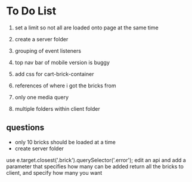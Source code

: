 # To Do List

1. set a limit so not all are loaded onto page at the same time

2. create a server folder

3. grouping of event listeners

4. top nav bar of mobile version is buggy

5. add css for cart-brick-container

6. references of where i got the bricks from

7. only one media query

8. multiple folders within client folder

## questions

* only 10 bricks should be loaded at a time
* create server folder


use e.target.closest('.brick').querySelector('.error');
edit an api and add a parameter that specifies how many can be added
return all the bricks to client, and specify how many you want
